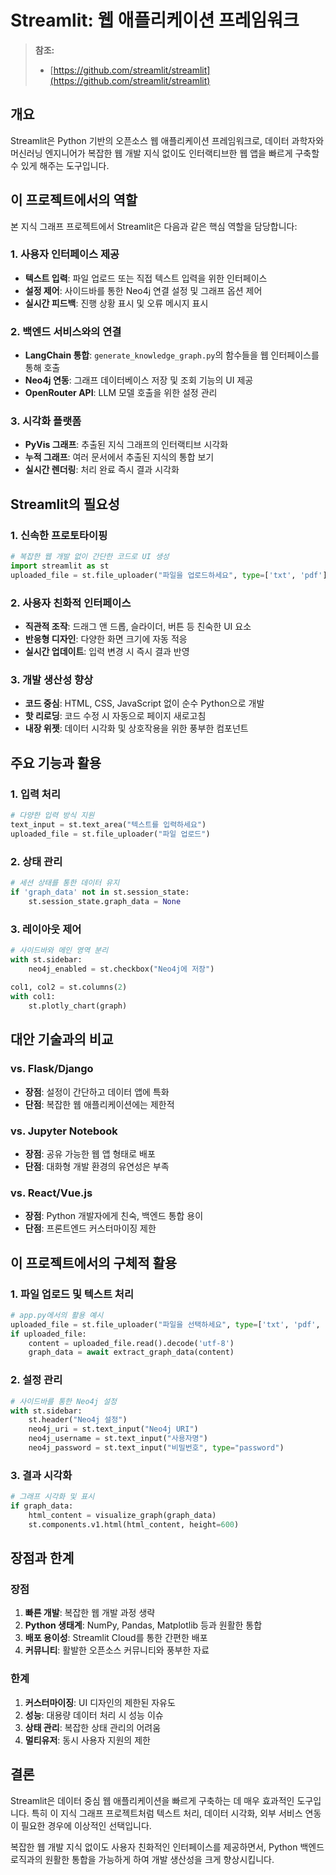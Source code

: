 # Streamlit: 웹 애플리케이션 프레임워크

> **참조:**
> - [https://github.com/streamlit/streamlit](https://github.com/streamlit/streamlit)


## 개요

Streamlit은 Python 기반의 오픈소스 웹 애플리케이션 프레임워크로, 데이터 과학자와 머신러닝 엔지니어가 복잡한 웹 개발 지식 없이도 인터랙티브한 웹 앱을 빠르게 구축할 수 있게 해주는 도구입니다.

## 이 프로젝트에서의 역할

본 지식 그래프 프로젝트에서 Streamlit은 다음과 같은 핵심 역할을 담당합니다:

### 1. 사용자 인터페이스 제공
- **텍스트 입력**: 파일 업로드 또는 직접 텍스트 입력을 위한 인터페이스
- **설정 제어**: 사이드바를 통한 Neo4j 연결 설정 및 그래프 옵션 제어
- **실시간 피드백**: 진행 상황 표시 및 오류 메시지 표시

### 2. 백엔드 서비스와의 연결
- **LangChain 통합**: `generate_knowledge_graph.py`의 함수들을 웹 인터페이스를 통해 호출
- **Neo4j 연동**: 그래프 데이터베이스 저장 및 조회 기능의 UI 제공
- **OpenRouter API**: LLM 모델 호출을 위한 설정 관리

### 3. 시각화 플랫폼
- **PyVis 그래프**: 추출된 지식 그래프의 인터랙티브 시각화
- **누적 그래프**: 여러 문서에서 추출된 지식의 통합 보기
- **실시간 렌더링**: 처리 완료 즉시 결과 시각화

## Streamlit의 필요성

### 1. 신속한 프로토타이핑
```python
# 복잡한 웹 개발 없이 간단한 코드로 UI 생성
import streamlit as st
uploaded_file = st.file_uploader("파일을 업로드하세요", type=['txt', 'pdf'])
```

### 2. 사용자 친화적 인터페이스
- **직관적 조작**: 드래그 앤 드롭, 슬라이더, 버튼 등 친숙한 UI 요소
- **반응형 디자인**: 다양한 화면 크기에 자동 적응
- **실시간 업데이트**: 입력 변경 시 즉시 결과 반영

### 3. 개발 생산성 향상
- **코드 중심**: HTML, CSS, JavaScript 없이 순수 Python으로 개발
- **핫 리로딩**: 코드 수정 시 자동으로 페이지 새로고침
- **내장 위젯**: 데이터 시각화 및 상호작용을 위한 풍부한 컴포넌트

## 주요 기능과 활용

### 1. 입력 처리
```python
# 다양한 입력 방식 지원
text_input = st.text_area("텍스트를 입력하세요")
uploaded_file = st.file_uploader("파일 업로드")
```

### 2. 상태 관리
```python
# 세션 상태를 통한 데이터 유지
if 'graph_data' not in st.session_state:
    st.session_state.graph_data = None
```

### 3. 레이아웃 제어
```python
# 사이드바와 메인 영역 분리
with st.sidebar:
    neo4j_enabled = st.checkbox("Neo4j에 저장")
    
col1, col2 = st.columns(2)
with col1:
    st.plotly_chart(graph)
```

## 대안 기술과의 비교

### vs. Flask/Django
- **장점**: 설정이 간단하고 데이터 앱에 특화
- **단점**: 복잡한 웹 애플리케이션에는 제한적

### vs. Jupyter Notebook
- **장점**: 공유 가능한 웹 앱 형태로 배포
- **단점**: 대화형 개발 환경의 유연성은 부족

### vs. React/Vue.js
- **장점**: Python 개발자에게 친숙, 백엔드 통합 용이
- **단점**: 프론트엔드 커스터마이징 제한

## 이 프로젝트에서의 구체적 활용

### 1. 파일 업로드 및 텍스트 처리
```python
# app.py에서의 활용 예시
uploaded_file = st.file_uploader("파일을 선택하세요", type=['txt', 'pdf', 'docx'])
if uploaded_file:
    content = uploaded_file.read().decode('utf-8')
    graph_data = await extract_graph_data(content)
```

### 2. 설정 관리
```python
# 사이드바를 통한 Neo4j 설정
with st.sidebar:
    st.header("Neo4j 설정")
    neo4j_uri = st.text_input("Neo4j URI")
    neo4j_username = st.text_input("사용자명")
    neo4j_password = st.text_input("비밀번호", type="password")
```

### 3. 결과 시각화
```python
# 그래프 시각화 및 표시
if graph_data:
    html_content = visualize_graph(graph_data)
    st.components.v1.html(html_content, height=600)
```

## 장점과 한계

### 장점
1. **빠른 개발**: 복잡한 웹 개발 과정 생략
2. **Python 생태계**: NumPy, Pandas, Matplotlib 등과 원활한 통합
3. **배포 용이성**: Streamlit Cloud를 통한 간편한 배포
4. **커뮤니티**: 활발한 오픈소스 커뮤니티와 풍부한 자료

### 한계
1. **커스터마이징**: UI 디자인의 제한된 자유도
2. **성능**: 대용량 데이터 처리 시 성능 이슈
3. **상태 관리**: 복잡한 상태 관리의 어려움
4. **멀티유저**: 동시 사용자 지원의 제한

## 결론

Streamlit은 데이터 중심 웹 애플리케이션을 빠르게 구축하는 데 매우 효과적인 도구입니다. 특히 이 지식 그래프 프로젝트처럼 텍스트 처리, 데이터 시각화, 외부 서비스 연동이 필요한 경우에 이상적인 선택입니다. 

복잡한 웹 개발 지식 없이도 사용자 친화적인 인터페이스를 제공하면서, Python 백엔드 로직과의 원활한 통합을 가능하게 하여 개발 생산성을 크게 향상시킵니다.